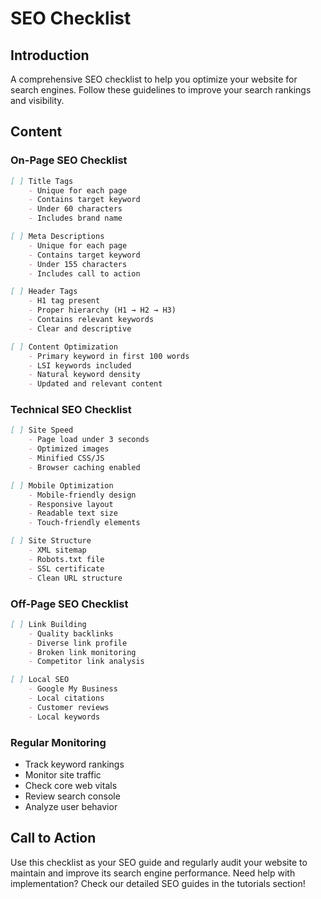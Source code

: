 # SEO Checklist

## Introduction
A comprehensive SEO checklist to help you optimize your website for search engines. Follow these guidelines to improve your search rankings and visibility.

## Content

### On-Page SEO Checklist
```markdown
[ ] Title Tags
    - Unique for each page
    - Contains target keyword
    - Under 60 characters
    - Includes brand name

[ ] Meta Descriptions
    - Unique for each page
    - Contains target keyword
    - Under 155 characters
    - Includes call to action

[ ] Header Tags
    - H1 tag present
    - Proper hierarchy (H1 → H2 → H3)
    - Contains relevant keywords
    - Clear and descriptive

[ ] Content Optimization
    - Primary keyword in first 100 words
    - LSI keywords included
    - Natural keyword density
    - Updated and relevant content
```

### Technical SEO Checklist
```markdown
[ ] Site Speed
    - Page load under 3 seconds
    - Optimized images
    - Minified CSS/JS
    - Browser caching enabled

[ ] Mobile Optimization
    - Mobile-friendly design
    - Responsive layout
    - Readable text size
    - Touch-friendly elements

[ ] Site Structure
    - XML sitemap
    - Robots.txt file
    - SSL certificate
    - Clean URL structure
```

### Off-Page SEO Checklist
```markdown
[ ] Link Building
    - Quality backlinks
    - Diverse link profile
    - Broken link monitoring
    - Competitor link analysis

[ ] Local SEO
    - Google My Business
    - Local citations
    - Customer reviews
    - Local keywords
```

### Regular Monitoring
- Track keyword rankings
- Monitor site traffic
- Check core web vitals
- Review search console
- Analyze user behavior

## Call to Action
Use this checklist as your SEO guide and regularly audit your website to maintain and improve its search engine performance. Need help with implementation? Check our detailed SEO guides in the tutorials section!
